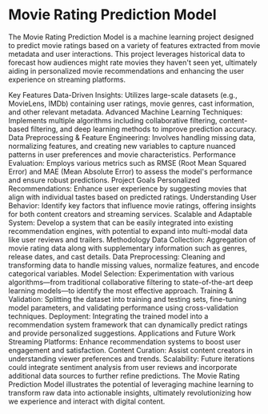 # Movie Rating Prediction Model
The Movie Rating Prediction Model is a machine learning project designed to predict movie ratings based on a variety of features extracted from movie metadata and user interactions. This project leverages historical data to forecast how audiences might rate movies they haven't seen yet, ultimately aiding in personalized movie recommendations and enhancing the user experience on streaming platforms.

Key Features
Data-Driven Insights: Utilizes large-scale datasets (e.g., MovieLens, IMDb) containing user ratings, movie genres, cast information, and other relevant metadata.
Advanced Machine Learning Techniques: Implements multiple algorithms including collaborative filtering, content-based filtering, and deep learning methods to improve prediction accuracy.
Data Preprocessing & Feature Engineering: Involves handling missing data, normalizing features, and creating new variables to capture nuanced patterns in user preferences and movie characteristics.
Performance Evaluation: Employs various metrics such as RMSE (Root Mean Squared Error) and MAE (Mean Absolute Error) to assess the model's performance and ensure robust predictions.
Project Goals
Personalized Recommendations: Enhance user experience by suggesting movies that align with individual tastes based on predicted ratings.
Understanding User Behavior: Identify key factors that influence movie ratings, offering insights for both content creators and streaming services.
Scalable and Adaptable System: Develop a system that can be easily integrated into existing recommendation engines, with potential to expand into multi-modal data like user reviews and trailers.
Methodology
Data Collection: Aggregation of movie rating data along with supplementary information such as genres, release dates, and cast details.
Data Preprocessing: Cleaning and transforming data to handle missing values, normalize features, and encode categorical variables.
Model Selection: Experimentation with various algorithms—from traditional collaborative filtering to state-of-the-art deep learning models—to identify the most effective approach.
Training & Validation: Splitting the dataset into training and testing sets, fine-tuning model parameters, and validating performance using cross-validation techniques.
Deployment: Integrating the trained model into a recommendation system framework that can dynamically predict ratings and provide personalized suggestions.
Applications and Future Work
Streaming Platforms: Enhance recommendation systems to boost user engagement and satisfaction.
Content Curation: Assist content creators in understanding viewer preferences and trends.
Scalability: Future iterations could integrate sentiment analysis from user reviews and incorporate additional data sources to further refine predictions.
The Movie Rating Prediction Model illustrates the potential of leveraging machine learning to transform raw data into actionable insights, ultimately revolutionizing how we experience and interact with digital content.
